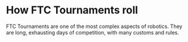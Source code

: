 # How FTC Tournaments roll

FTC Tournaments are one of the most complex aspects of robotics. They are long, exhausting days of competition, with many customs and rules.
